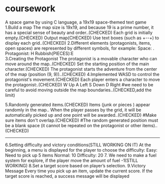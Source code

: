 # coursework
A space game by using C language, a 19x19 space-themed text game
1.Build a map
The map size is 19x19, and because 19 is a prime number, it has a special sense of beauty and order..(CHECKED)
Each grid is initially empty.(CHECKED)
Output map(CHECKED)
Use text boxes (such as +--+) to display each grid..(CHECKED)
2.Different elements (protagonists, items, open spaces) are represented by different symbols, for example:
Space: .
Protagonist: H
Rubbish(PIECES):E	
3.Creating the Protagonist
The protagonist is a movable character who can move around the map..(CHECKED)
Set the starting position of the main character.(CHECKED)
The protagonist starts the adventure from the center of the map (position (9, 9))..(CHECKED)
4.Implemented WASD to control the protagonist's movement.(CHECKED)
Each player enters a character to move the protagonist:.(CHECKED)
W Up
A Left
S Down
D Right
#we need to be careful to avoid moving outside the map boundaries..(CHECKED,add the limit)

5.Randomly generated items.(CHECKED)
Items (junk or pieces ) appear randomly in the map..
When the player passes by the grid, it will be automatically picked up and one point will be awarded..(CHECKED)
#Make sure items don't overlap.(CHECKED)
#The random generated position must be a blank space (it cannot be repeated on the protagonist or other items)..(CHECKED)

_________________________________________________________________________
6.Setting difficulty and victory conditions(STILL WORKING ON IT)
At the beginning, a menu is displayed for the player to choose the difficulty:
Easy: Need to pick up 5 items
Normal: 10
Difficulty: 20
7. We need to make a fuel system for explore, if the player move the amount of fuel -1(STILL WORKING)
8.Set a target score based on player’s selection.
9.Victory Message
Every time you pick up an item, update the current score.
If the target score is reached, a success message will be displayed
